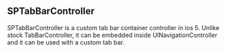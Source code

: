 ## SPTabBarController

SPTabBarController is a custom tab bar container controller in ios 5. Unlike stock TabBarController, it can be embedded inside UINavigationController and it can be used with a custom tab bar.
